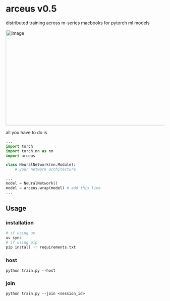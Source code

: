 # arceus v0.5

distributed training across m-series macbooks for pytorch ml models

<img width="1015" height="303" alt="image" src="https://github.com/user-attachments/assets/fc7ee527-29ab-4e73-a1c9-663240325b7e" />

all you have to do is 

```python
...
import torch
import torch.nn as nn
import arceus

class NeuralNetwork(nn.Module):
    # your network architecture

...
model = NeuralNetwork()
model = arceus.wrap(model) # add this line
...
```

## Usage

### installation

```bash
# if using uv 
uv sync
# if using pip
pip install -r requirements.txt
```

### host

```
python train.py --host
```

### join

```
python train.py --join <session_id>
```
